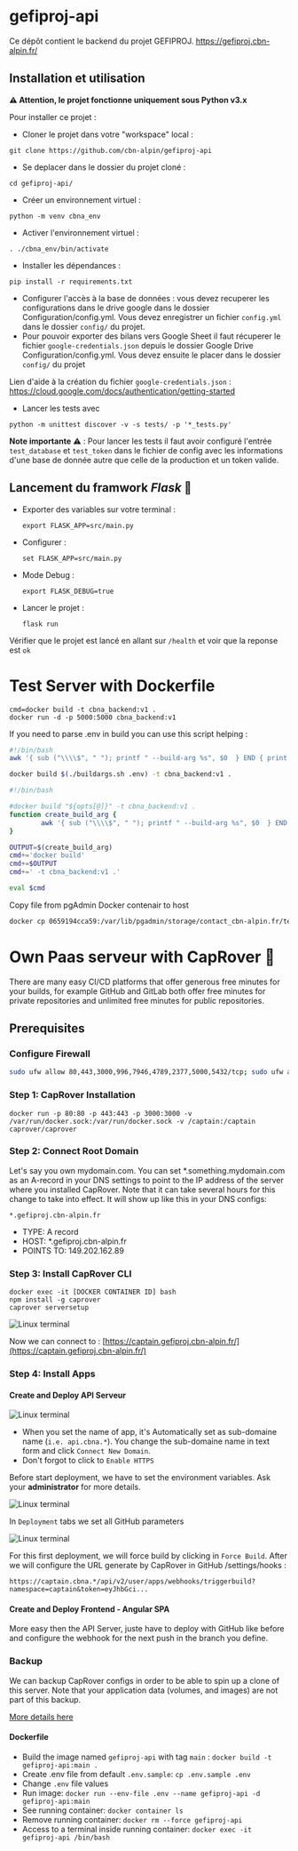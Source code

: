 # gefiproj-api
Ce dépôt contient le backend du projet GEFIPROJ. https://gefiproj.cbn-alpin.fr/

## Installation et utilisation
**⚠️ Attention, le projet fonctionne uniquement sous Python v3.x**

Pour installer ce projet :
- Cloner le projet dans votre "workspace" local :

```shell
git clone https://github.com/cbn-alpin/gefiproj-api
```

- Se deplacer dans le dossier du projet cloné :

```shell
cd gefiproj-api/
```

- Créer un environnement virtuel :
```shell
python -m venv cbna_env
```

- Activer l'environnement virtuel :
```shell
. ./cbna_env/bin/activate
```

- Installer les dépendances :
```shell
pip install -r requirements.txt
```

- Configurer l'accès à la base de données : vous devez recuperer les configurations dans le drive google dans le dossier
Configuration/config.yml. Vous devez enregistrer un fichier `config.yml` dans le dossier `config/` du projet.
- Pour pouvoir exporter des bilans vers Google Sheet il faut récuperer le fichier `google-credentials.json` depuis le
dossier Google Drive Configuration/config.yml. Vous devez ensuite le placer dans le dossier `config/` du projet

Lien d'aide à la création du fichier `google-credentials.json` : https://cloud.google.com/docs/authentication/getting-started
- Lancer les tests avec
```shell
python -m unittest discover -v -s tests/ -p '*_tests.py'
```

**Note importante** ⚠️ ️: Pour lancer les tests il faut avoir configuré l'entrée `test_database` et `test_token` dans le fichier de config
avec les informations d'une base de donnée autre que celle de la production et un token valide.

## Lancement du framwork *Flask* 🚀
- Exporter des variables sur votre terminal :
    ```shell
    export FLASK_APP=src/main.py
    ```

- Configurer :
    ```shell
    set FLASK_APP=src/main.py
    ```

- Mode Debug :
    ```shell
    export FLASK_DEBUG=true
    ```

- Lancer le projet :
    ```shell
    flask run
    ```

Vérifier que le projet est lancé en allant sur  `/health` et voir que la reponse est `ok`

#  Test Server with Dockerfile
```
cmd=docker build -t cbna_backend:v1 .
docker run -d -p 5000:5000 cbna_backend:v1
```
If you need to parse .env in build you can use this script helping :

```bash
#!/bin/bash
awk '{ sub ("\\\\$", " "); printf " --build-arg %s", $0  } END { print ""  }' $@

docker build $(./buildargs.sh .env) -t cbna_backend:v1 .
````


```bash
#!/bin/bash

#docker build "${opts[@]}" -t cbna_backend:v1 .
function create_build_arg {
        awk '{ sub ("\\\\$", " "); printf " --build-arg %s", $0  } END { print ""  }' $@ < .env
}

OUTPUT=$(create_build_arg)
cmd+='docker build'
cmd+=$OUTPUT
cmd+=' -t cbna_backend:v1 .'

eval $cmd
```

Copy file from pgAdmin Docker contenair to host

```bash
docker cp 0659194cca59:/var/lib/pgadmin/storage/contact_cbn-alpin.fr/test1 /home/ubuntu
```


# Own Paas serveur with CapRover  🚀
There are many easy CI/CD platforms that offer generous free minutes for your builds, for example GitHub and GitLab both offer free minutes for private repositories and unlimited free minutes for public repositories.
## Prerequisites

### Configure Firewall

```bash
sudo ufw allow 80,443,3000,996,7946,4789,2377,5000,5432/tcp; sudo ufw allow 7946,4789,2377/udp;
```

### Step 1: CapRover Installation
```
docker run -p 80:80 -p 443:443 -p 3000:3000 -v /var/run/docker.sock:/var/run/docker.sock -v /captain:/captain caprover/caprover
```

### Step 2: Connect Root Domain

Let's say you own mydomain.com. You can set *.something.mydomain.com as an A-record in your DNS settings to point to the IP address of the server where you installed CapRover. Note that it can take several hours for this change to take into effect. It will show up like this in your DNS configs:

```
*.gefiproj.cbn-alpin.fr
```

- TYPE: A record
- HOST: *.gefiproj.cbn-alpin.fr
- POINTS TO: 149.202.162.89

### Step 3: Install CapRover CLI

```
docker exec -it [DOCKER CONTAINER ID] bash
npm install -g caprover
caprover serversetup
```

![Linux terminal](resources/img/1.png)

Now we can connect to : [https://captain.gefiproj.cbn-alpin.fr/](https://captain.gefiproj.cbn-alpin.fr/)


### Step 4: Install Apps

####  Create and Deploy API Serveur

![Linux terminal](resources/img/3.png)

- When you set the name of app, it's Automatically set as sub-domaine name (`i.e. api.cbna.*`). You change the sub-domaine name in text form and click `Connect New Domain`.
- Don't forgot to click to `Enable HTTPS`

Before start deployment, we have to set the environment variables. Ask your **administrator** for more details.

![Linux terminal](resources/img/5.png)

In `Deployment` tabs we set all GitHub parameters

![Linux terminal](resources/img/4.png)

For this first deployment, we will force build by clicking in `Force Build`. After we will configure the URL generate by CapRover in GitHub /settings/hooks :

`https://captain.cbna.*/api/v2/user/apps/webhooks/triggerbuild?namespace=captain&token=eyJhbGci...`

####  Create and Deploy Frontend - Angular SPA

More easy then the API Server, juste have to deploy with GitHub like before and configure the webhook for the next push in the branch you define.

### Backup

We can backup CapRover configs in order to be able to spin up a clone of this server. Note that your application data (volumes, and images) are not part of this backup.

[More details here](https://caprover.com/docs/get-started.html#step-3-install-caprover-cli)

#### Dockerfile
 - Build the image named `gefiproj-api` with tag `main` : `docker build -t gefiproj-api:main .`
 - Create .env file from default `.env.sample`: `cp .env.sample .env`
 - Change `.env` file values
 - Run image: `docker run --env-file .env --name gefiproj-api -d gefiproj-api:main`
 - See running container: `docker container ls`
 - Remove running container: `docker rm --force gefiproj-api`
 - Access to a terminal inside running container: `docker exec -it gefiproj-api /bin/bash`
